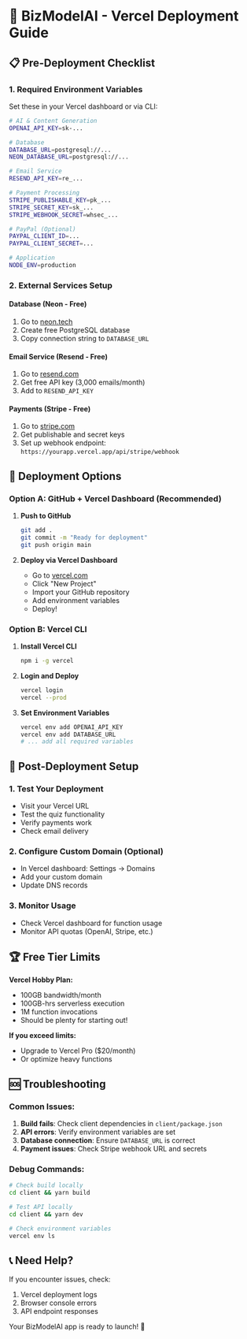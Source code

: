 # 🚀 BizModelAI - Vercel Deployment Guide

## 📋 Pre-Deployment Checklist

### 1. Required Environment Variables
Set these in your Vercel dashboard or via CLI:

```bash
# AI & Content Generation
OPENAI_API_KEY=sk-...

# Database
DATABASE_URL=postgresql://...
NEON_DATABASE_URL=postgresql://...

# Email Service
RESEND_API_KEY=re_...

# Payment Processing
STRIPE_PUBLISHABLE_KEY=pk_...
STRIPE_SECRET_KEY=sk_...
STRIPE_WEBHOOK_SECRET=whsec_...

# PayPal (Optional)
PAYPAL_CLIENT_ID=...
PAYPAL_CLIENT_SECRET=...

# Application
NODE_ENV=production
```

### 2. External Services Setup

#### **Database (Neon - Free)**
1. Go to [neon.tech](https://neon.tech)
2. Create free PostgreSQL database
3. Copy connection string to `DATABASE_URL`

#### **Email Service (Resend - Free)**
1. Go to [resend.com](https://resend.com)
2. Get free API key (3,000 emails/month)
3. Add to `RESEND_API_KEY`

#### **Payments (Stripe - Free)**
1. Go to [stripe.com](https://stripe.com)
2. Get publishable and secret keys
3. Set up webhook endpoint: `https://yourapp.vercel.app/api/stripe/webhook`

## 🚀 Deployment Options

### Option A: GitHub + Vercel Dashboard (Recommended)

1. **Push to GitHub**
   ```bash
   git add .
   git commit -m "Ready for deployment"
   git push origin main
   ```

2. **Deploy via Vercel Dashboard**
   - Go to [vercel.com](https://vercel.com)
   - Click "New Project"
   - Import your GitHub repository
   - Add environment variables
   - Deploy!

### Option B: Vercel CLI

1. **Install Vercel CLI**
   ```bash
   npm i -g vercel
   ```

2. **Login and Deploy**
   ```bash
   vercel login
   vercel --prod
   ```

3. **Set Environment Variables**
   ```bash
   vercel env add OPENAI_API_KEY
   vercel env add DATABASE_URL
   # ... add all required variables
   ```

## 🔧 Post-Deployment Setup

### 1. Test Your Deployment
- Visit your Vercel URL
- Test the quiz functionality
- Verify payments work
- Check email delivery

### 2. Configure Custom Domain (Optional)
- In Vercel dashboard: Settings → Domains
- Add your custom domain
- Update DNS records

### 3. Monitor Usage
- Check Vercel dashboard for function usage
- Monitor API quotas (OpenAI, Stripe, etc.)

## 🏆 Free Tier Limits

**Vercel Hobby Plan:**
- 100GB bandwidth/month
- 100GB-hrs serverless execution
- 1M function invocations
- Should be plenty for starting out!

**If you exceed limits:**
- Upgrade to Vercel Pro ($20/month)
- Or optimize heavy functions

## 🆘 Troubleshooting

### Common Issues:
1. **Build fails**: Check client dependencies in `client/package.json`
2. **API errors**: Verify environment variables are set
3. **Database connection**: Ensure `DATABASE_URL` is correct
4. **Payment issues**: Check Stripe webhook URL and secrets

### Debug Commands:
```bash
# Check build locally
cd client && yarn build

# Test API locally
cd client && yarn dev

# Check environment variables
vercel env ls
```

## 📞 Need Help?
If you encounter issues, check:
1. Vercel deployment logs
2. Browser console errors
3. API endpoint responses

Your BizModelAI app is ready to launch! 🎉
